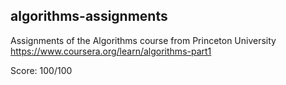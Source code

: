 ## algorithms-assignments
Assignments of the Algorithms course from Princeton University
https://www.coursera.org/learn/algorithms-part1

Score: 100/100